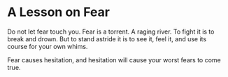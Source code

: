 # A Lesson on Fear

Do not let fear touch you. Fear is a torrent. A raging river. To fight it is to break and drown. But to stand astride it is to see it, feel it, and use its course for your own whims.

Fear causes hesitation, and hesitation will cause your worst fears to come true.

